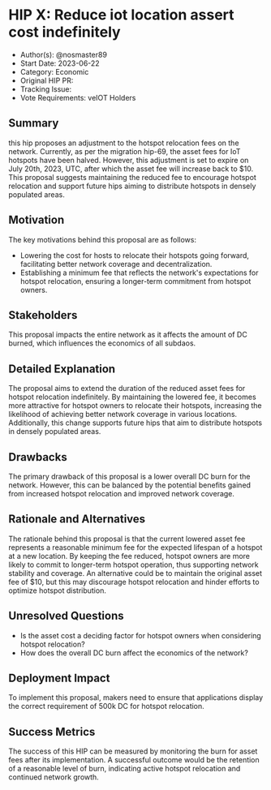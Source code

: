 # HIP X: Reduce iot location assert cost indefinitely

- Author(s): @nosmaster89
- Start Date: 2023-06-22
- Category: Economic 
- Original HIP PR: <!-- leave this empty; maintainer will fill in ID of this pull request -->
- Tracking Issue: <!-- leave this empty; maintainer will create a discussion issue -->
- Vote Requirements: veIOT Holders

## Summary

this hip proposes an adjustment to the hotspot relocation fees on the network. Currently, as per the migration hip-69, the asset fees for IoT hotspots
have been halved. However, this adjustment is set to expire on July 20th, 2023, UTC, after which the asset fee will increase back to $10. This
proposal suggests maintaining the reduced fee to encourage hotspot relocation and support future hips aiming to distribute hotspots in densely 
populated areas.

## Motivation
The key motivations behind this proposal are as follows:

- Lowering the cost for hosts to relocate their hotspots going forward, facilitating better network coverage and decentralization.
- Establishing a minimum fee that reflects the network's expectations for hotspot relocation, ensuring a longer-term commitment from hotspot owners.

## Stakeholders

This proposal impacts the entire network as it affects the amount of DC burned, which influences the economics of all subdaos.

## Detailed Explanation
The proposal aims to extend the duration of the reduced asset fees for hotspot relocation indefinitely. By maintaining the lowered fee,
it becomes more attractive for hotspot owners to relocate their hotspots, increasing the likelihood of achieving better network coverage
in various locations. Additionally, this change supports future hips that aim to distribute hotspots in densely populated areas.


## Drawbacks
The primary drawback of this proposal is a lower overall DC burn for the network.
However, this can be balanced by the potential benefits gained from increased hotspot relocation and improved network coverage.

## Rationale and Alternatives

The rationale behind this proposal is that the current lowered asset fee represents a reasonable minimum fee for the expected lifespan of a hotspot at a new location. By keeping the fee reduced, hotspot owners are more likely to commit to longer-term hotspot operation, thus supporting network stability and coverage.
An alternative could be to maintain the original asset fee of $10, but this may discourage hotspot relocation and hinder efforts to optimize hotspot distribution.

## Unresolved Questions

- Is the asset cost a deciding factor for hotspot owners when considering hotspot relocation?
- How does the overall DC burn affect the economics of the network?

## Deployment Impact

To implement this proposal, makers need to ensure that applications display the correct requirement of 500k DC for hotspot relocation.

## Success Metrics

The success of this HIP can be measured by monitoring the burn for asset fees after its implementation. A successful outcome would be the retention of a reasonable level of burn, indicating active hotspot relocation and continued network growth.
